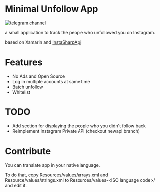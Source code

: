 # Minimal Unfollow App
[![telegram channel](https://patrolavia.github.io/telegram-badge/follow.png)](https://t.me/unfollowapp)

a small application to track the people who unfollowed you on Instagram.

based on Xamarin and [InstaSharpApi](https://github.com/ramtinak/InstagramApiSharp)

# Features
* No Ads and Open Source
* Log in multiple accounts at same time
* Batch unfollow
* Whitelist

# TODO
* Add section for displaying the people who you didn't follow back
* Reimplement Instagram Private API (checkout newapi branch)

# Contribute
You can translate app in your native language.

To do that, copy Resources/values/arrays.xml and Resource/values/strings.xml
to Resources/values-\<ISO language code\>/ and edit it.
